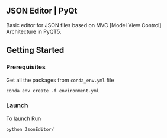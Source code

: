 
## JSON Editor |  PyQt 

Basic editor for JSON files based on MVC [Model View Control] Architecture in PyQT5. 

## Getting Started

### Prerequisites

Get all the packages from `conda_env.yml` file

```
conda env create -f environment.yml
```

### Launch
To launch Run
```
python JsonEditor/
```



